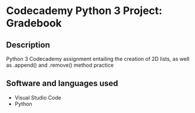 # Codecademy Python 3 Project: Gradebook

## Description
Python 3 Codecademy assignment entailing the creation of 2D lists, as well as .append() and .remove() method practice

## Software and languages used
- Visual Studio Code
- Python
